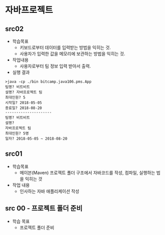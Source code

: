 # 자바프로젝트

## src02
- 학습목표
    - 키보드로부터 데이터를 입력받는 방법을 익히는 것.
    - 사용자가 입력한 값을 메모리에 보관하는 방법을 익히는 것.
- 작업내용
    - 사용자로부터 팀 정보 입력 받아서 출력.
- 실행 결과
```
>java -cp ./bin bitcamp.java106.pms.App
팀명? 비트비트
설명? 자바프로젝트 팀
최대인원? 5
시작일? 2018-05-05
종료일? 2018-08-20
---------------------
팀명? 비트비트
설명? 
자바프로젝트 팀
최대인원? 5명
일자? 2018-05-05 ~ 2018-08-20
```
    
## src01
- 학습목표
    - 메이븐(Maven) 프로젝트 폴더 구조에서 자바코드를 작성, 컴파일, 실행하는 법을 익히는 것
- 작업 내용
    - 인사하는 자바 애플리케이션 작성

## src 00 - 프로젝트 폴더 준비
- 학습 목표
    - 프로젝트 폴더 준비

